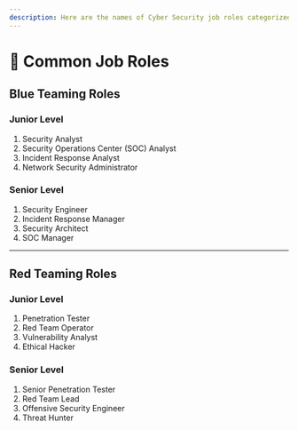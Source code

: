 ```yaml
---
description: Here are the names of Cyber Security job roles categorized by level and focus
---
```


# 🥈 Common Job Roles&#x20;

## Blue Teaming Roles

### Junior Level

1. Security Analyst
2. Security Operations Center (SOC) Analyst
3. Incident Response Analyst
4. Network Security Administrator

### Senior Level

1. Security Engineer
2. Incident Response Manager
3. Security Architect
4. SOC Manager

***

## Red Teaming Roles

### Junior Level

1. Penetration Tester
2. Red Team Operator
3. Vulnerability Analyst
4. Ethical Hacker

### Senior Level

1. Senior Penetration Tester
2. Red Team Lead
3. Offensive Security Engineer
4. Threat Hunter
